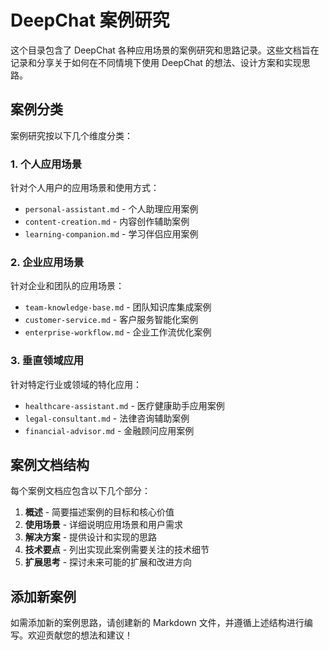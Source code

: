 # DeepChat 案例研究

这个目录包含了 DeepChat 各种应用场景的案例研究和思路记录。这些文档旨在记录和分享关于如何在不同情境下使用 DeepChat 的想法、设计方案和实现思路。

## 案例分类

案例研究按以下几个维度分类：

### 1. 个人应用场景

针对个人用户的应用场景和使用方式：

- `personal-assistant.md` - 个人助理应用案例
- `content-creation.md` - 内容创作辅助案例
- `learning-companion.md` - 学习伴侣应用案例

### 2. 企业应用场景

针对企业和团队的应用场景：

- `team-knowledge-base.md` - 团队知识库集成案例
- `customer-service.md` - 客户服务智能化案例
- `enterprise-workflow.md` - 企业工作流优化案例

### 3. 垂直领域应用

针对特定行业或领域的特化应用：

- `healthcare-assistant.md` - 医疗健康助手应用案例
- `legal-consultant.md` - 法律咨询辅助案例
- `financial-advisor.md` - 金融顾问应用案例

## 案例文档结构

每个案例文档应包含以下几个部分：

1. **概述** - 简要描述案例的目标和核心价值
2. **使用场景** - 详细说明应用场景和用户需求
3. **解决方案** - 提供设计和实现的思路
4. **技术要点** - 列出实现此案例需要关注的技术细节
5. **扩展思考** - 探讨未来可能的扩展和改进方向

## 添加新案例

如需添加新的案例思路，请创建新的 Markdown 文件，并遵循上述结构进行编写。欢迎贡献您的想法和建议！ 